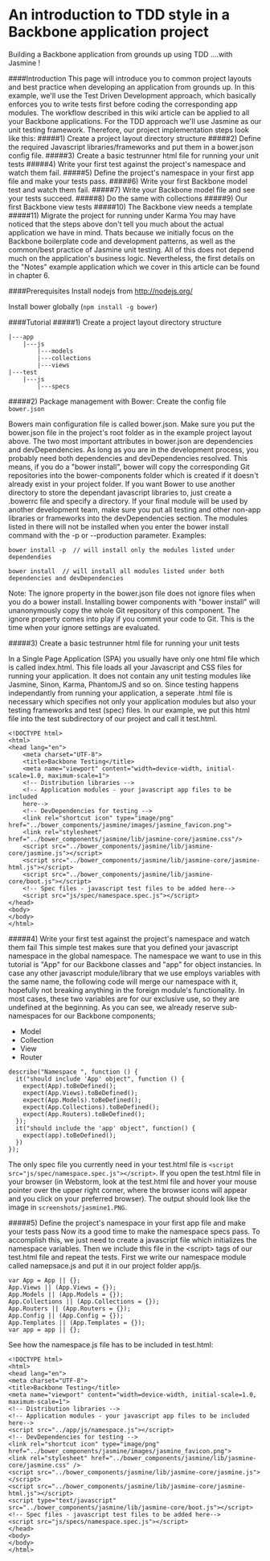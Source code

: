 An introduction to TDD style in a Backbone application project
==================

Building a Backbone application from grounds up using TDD
....with Jasmine !

####Introduction
This page will introduce you to common project layouts and best practice when developing an application from grounds up. In this example, we'll
use the Test Driven Development approach, which basically enforces you to write tests first before coding the corresponding app modules. The workflow
described in this wiki article can be applied to all your Backbone applications. For the TDD approach we'll use Jasmine as our unit testing framework. Therefore, our project implementation steps look like this:
#####1) Create a project layout directory structure
#####2) Define the required Javascript libraries/frameworks and put them in a bower.json config file.
#####3) Create a basic testrunner html file for running your unit tests
#####4) Write your first test against the project's namespace and watch them fail.
#####5) Define the project's namespace in your first app file and make your tests pass.
#####6) Write your first Backbone model test and watch them fail.
#####7) Write your Backbone model file and see your tests succeed.
#####8) Do the same with collections
#####9) Our first Backbone view tests
#####10) The Backbone view needs a template
#####11) Migrate the project for running under Karma
You may have noticed that the steps above don't tell you much about the actual application we have in mind. Thats because we initially focus on
the Backbone boilerplate code and development patterns, as well as the common/best practice of Jasmine unit testing. All of this does not depend
much on the application's business logic. Nevertheless, the first details on the "Notes" example application which we cover in this article can be
found in chapter 6.

####Prerequisites
Install nodejs from http://nodejs.org/

Install bower globally (`npm install -g bower`)

####Tutorial
#####1) Create a project layout directory structure
```TDDexampleProject
|---app
    |---js
        |---models
        |---collections
        |---views
|---test
    |---js
        |---specs
```
#####2) Package management with Bower: Create the config file `bower.json`

Bowers main configuration file is called bower.json. Make sure you put the bower.json file in the project's root folder as in the example
project layout above. The two most important attributes in bower.json are dependencies and devDependencies. As long as you are in the
development process, you probably need both dependencies and devDependencies resolved. This means, if you do a "bower install",
bower will copy the corresponding Git repositories into the bower-components folder which is created if it doesn't already exist in your project
folder. If you want Bower to use another directory to store the dependant javascript libraries to, just create a .bowerrc file and specify a directory.
If your final module will be used by another development team, make sure you put all testing and other non-app libraries or frameworks into the
devDependencies section. The modules listed in there will not be installed when you enter the bower install command with the -p or --production
parameter. Examples:

```bower install -p  // will install only the modules listed under dependendies```

```bower install  // will install all modules listed under both dependencies and devDependencies```

Note: The ignore property in the bower.json file does not ignore files when you do a bower install. Installing bower components with "bower install" will unanonymously copy the whole Git repository of this component. The ignore property comes into play if you commit your code to Git. This is the time when your ignore settings are evaluated.

#####3) Create a basic testrunner html file for running your unit tests

In a Single Page Application (SPA) you usually have only one html file which is called index.html. This file loads all your Javascript and CSS files for running your application. It does not contain any unit testing modules like Jasmine, Sinon, Karma, PhantomJS and so on. Since testing happens independantly from running your application, a seperate .html file is necessary which specifies not only your application modules but also your testing frameworks and test (spec) files. In our example, we put this html file into the test subdirectory of our project and call it test.html.

```
<!DOCTYPE html>
<html>
<head lang="en">
    <meta charset="UTF-8">
    <title>Backbone Testing</title>
    <meta name="viewport" content="width=device-width, initial-scale=1.0, maximum-scale=1">
    <!-- Distribution libraries -->
    <!-- Application modules - your javascript app files to be included
    here-->
    <!-- DevDependencies for testing -->
    <link rel="shortcut icon" type="image/png" href="../bower_components/jasmine/images/jasmine_favicon.png">
    <link rel="stylesheet" href="../bower_components/jasmine/lib/jasmine-core/jasmine.css"/>
    <script src="../bower_components/jasmine/lib/jasmine-core/jasmine.js"></script>
    <script src="../bower_components/jasmine/lib/jasmine-core/jasmine-html.js"></script>
    <script src="../bower_components/jasmine/lib/jasmine-core/boot.js"></script>
    <!-- Spec files - javascript test files to be added here-->
    <script src="js/spec/namespace.spec.js"></script>
</head>
<body>
</body>
</html>
```

#####4) Write your first test against the project's namespace and watch them fail
This simple test makes sure that you defined your javascript namespace in the global namespace. The namespace we want to use in this tutorial is "App" for our Backbone classes and "app" for object instancies. In case any other javascript module/library that we use employs variables with the same name, the following code will merge our namespace with it, hopefully not breaking anything in the foreign module's functionality. In most cases, these two variables are for our exclusive use, so they are undefined at the beginning. As you can see, we already reserve
sub-namespaces for our Backbone components; 
* Model
* Collection
* View
* Router
```
describe("Namespace ", function () {
  it("should include 'App' object", function () {
    expect(App).toBeDefined();
    expect(App.Views).toBeDefined();
    expect(App.Models).toBeDefined();
    expect(App.Collections).toBeDefined();
    expect(App.Routers).toBeDefined();
  });
  it("should include the 'app' object", function() {
    expect(app).toBeDefined();
  })
});
```
The only spec file you currently need in your test.html file is `<script src="js/spec/namespace.spec.js"></script>`. If you open
the test.html file in your browser (in Webstorm, look at the test.html file and hover your mouse pointer over the upper right corner, where
the browser icons will appear and you click on your preferred browser). The output should look like the image in `screenshots/jasmine1.PNG`.

#####5) Define the project's namespace in your first app file and make your tests pass
Now its a good time to make the namespace specs pass. To accomplish this, we just need to create a javascript file which initializes the
namespace variables. Then we include this file in the &lt;script> tags of our test.html file and repeat the tests.
First we write our namespace module called namepsace.js and put it in our project folder app/js.
```
var App = App || {};
App.Views || (App.Views = {});
App.Models || (App.Models = {});
App.Collections || (App.Collections = {});
App.Routers || (App.Routers = {});
App.Config || (App.Config = {});
App.Templates || (App.Templates = {});
var app = app || {};
```
See how the namespace.js file has to be included in test.html:
```
<!DOCTYPE html>
<html>
<head lang="en">
<meta charset="UTF-8">
<title>Backbone Testing</title>
<meta name="viewport" content="width=device-width, initial-scale=1.0, maximum-scale=1">
<!-- Distribution libraries -->
<!-- Application modules - your javascript app files to be included here-->
<script src="../app/js/namespace.js"></script>
<!-- DevDependencies for testing -->
<link rel="shortcut icon" type="image/png" href="../bower_components/jasmine/images/jasmine_favicon.png">
<link rel="stylesheet" href="../bower_components/jasmine/lib/jasmine-core/jasmine.css" />
<script src="../bower_components/jasmine/lib/jasmine-core/jasmine.js"></script>
<script src="../bower_components/jasmine/lib/jasmine-core/jasmine-html.js"></script>
<script type="text/javascript" src="../bower_components/jasmine/lib/jasmine-core/boot.js"></script>
<!-- Spec files - javascript test files to be added here-->
<script src="js/specs/namespace.spec.js"></script>
</head>
<body>
</body>
</html>
```
